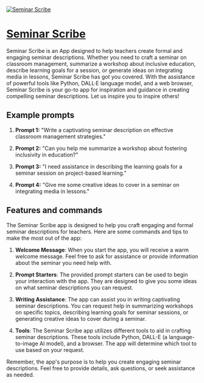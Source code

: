 [![Seminar Scribe](https://files.oaiusercontent.com/file-GcdXlz4TGCovBfcxFB7WBNCK?se=2123-10-17T06%3A35%3A12Z&sp=r&sv=2021-08-06&sr=b&rscc=max-age%3D31536000%2C%20immutable&rscd=attachment%3B%20filename%3D0c0069fb-61a3-4fca-88f7-17813b081b42.png&sig=mcjmOZw1fYbxNAdjLM7HTOuGuEVys/Z0vOhOHqd%2BY30%3D)](https://chat.openai.com/g/g-KV36fVDvy-seminar-scribe)

# [Seminar Scribe](https://chat.openai.com/g/g-KV36fVDvy-seminar-scribe)

Seminar Scribe is an App designed to help teachers create formal and engaging seminar descriptions. Whether you need to craft a seminar on classroom management, summarize a workshop about inclusive education, describe learning goals for a session, or generate ideas on integrating media in lessons, Seminar Scribe has got you covered. With the assistance of powerful tools like Python, DALL·E language model, and a web browser, Seminar Scribe is your go-to app for inspiration and guidance in creating compelling seminar descriptions. Let us inspire you to inspire others!

## Example prompts

1. **Prompt 1:** "Write a captivating seminar description on effective classroom management strategies."

2. **Prompt 2:** "Can you help me summarize a workshop about fostering inclusivity in education?"

3. **Prompt 3:** "I need assistance in describing the learning goals for a seminar session on project-based learning."

4. **Prompt 4:** "Give me some creative ideas to cover in a seminar on integrating media in lessons."

## Features and commands

The Seminar Scribe app is designed to help you craft engaging and formal seminar descriptions for teachers. Here are some commands and tips to make the most out of the app:

1. **Welcome Message**: When you start the app, you will receive a warm welcome message. Feel free to ask for assistance or provide information about the seminar you need help with.

2. **Prompt Starters**: The provided prompt starters can be used to begin your interaction with the app. They are designed to give you some ideas on what seminar descriptions you can request.

3. **Writing Assistance**: The app can assist you in writing captivating seminar descriptions. You can request help in summarizing workshops on specific topics, describing learning goals for seminar sessions, or generating creative ideas to cover during a seminar.

4. **Tools**: The Seminar Scribe app utilizes different tools to aid in crafting seminar descriptions. These tools include Python, DALL-E (a language-to-image AI model), and a browser. The app will determine which tool to use based on your request.

Remember, the app's purpose is to help you create engaging seminar descriptions. Feel free to provide details, ask questions, or seek assistance as needed.